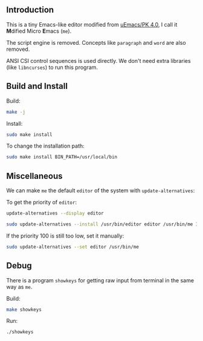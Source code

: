 ## Introduction

This is a tiny Emacs-like editor modified from [uEmacs/PK 4.0][uemacs/pk],
I call it **M**dified Micro **E**macs (`me`).

The script engine is removed.  Concepts like `paragraph` and `word` are also
removed.

ANSI CSI control sequences is used directly.  We don't need extra libraries
(like `libncurses`) to run this program.


## Build and Install

Build:

```sh
make -j
```

Install:

```sh
sudo make install
```

To change the installation path:

```sh
sudo make install BIN_PATH=/usr/local/bin
```


## Miscellaneous

We can make `me` the default `editor` of the system with `update-alternatives`:

To get the priority of `editor`:
```sh
update-alternatives --display editor
```

```sh
sudo update-alternatives --install /usr/bin/editor editor /usr/bin/me 100
```

If the priority 100 is still too low, set it manually:
```sh
sudo update-alternatives --set editor /usr/bin/me
```


## Debug

There is a program `showkeys` for getting raw input from terminal in the same
way as `me`.

Build:

```sh
make showkeys
```

Run:
```sh
./showkeys
```

[uemacs/pk]: https://github.com/torvalds/uemacs
